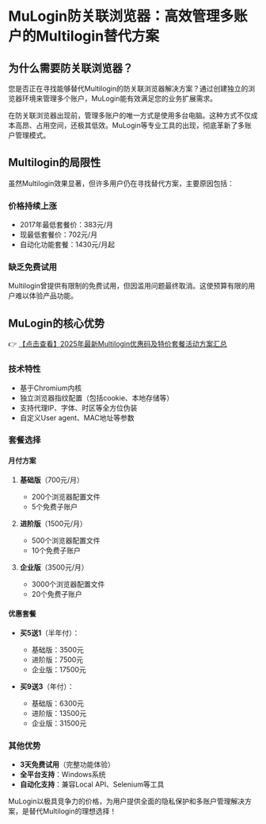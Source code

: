 # MuLogin防关联浏览器：高效管理多账户的Multilogin替代方案

## 为什么需要防关联浏览器？

您是否正在寻找能够替代Multilogin的防关联浏览器解决方案？通过创建独立的浏览器环境来管理多个账户，MuLogin能有效满足您的业务扩展需求。

在防关联浏览器出现前，管理多账户的唯一方式是使用多台电脑。这种方式不仅成本高昂、占用空间，还极其低效。MuLogin等专业工具的出现，彻底革新了多账户管理模式。

## Multilogin的局限性

虽然Multilogin效果显著，但许多用户仍在寻找替代方案，主要原因包括：

### 价格持续上涨
- 2017年最低套餐价：383元/月
- 现最低套餐价：702元/月
- 自动化功能套餐：1430元/月起

### 缺乏免费试用
Multilogin曾提供有限制的免费试用，但因滥用问题最终取消。这使预算有限的用户难以体验产品功能。

## MuLogin的核心优势

👉 [【点击查看】2025年最新Multilogin优惠码及特价套餐活动方案汇总](https://bit.ly/multIlogin)

### 技术特性
- 基于Chromium内核
- 独立浏览器指纹配置（包括cookie、本地存储等）
- 支持代理IP、字体、时区等全方位伪装
- 自定义User agent、MAC地址等参数

### 套餐选择
#### 月付方案
1. **基础版**（700元/月）
   - 200个浏览器配置文件
   - 5个免费子账户

2. **进阶版**（1500元/月）
   - 500个浏览器配置文件
   - 10个免费子账户

3. **企业版**（3500元/月）
   - 3000个浏览器配置文件
   - 20个免费子账户

#### 优惠套餐
- **买5送1**（半年付）：
  - 基础版：3500元
  - 进阶版：7500元
  - 企业版：17500元

- **买9送3**（年付）：
  - 基础版：6300元
  - 进阶版：13500元
  - 企业版：31500元

### 其他优势
- **3天免费试用**（完整功能体验）
- **全平台支持**：Windows系统
- **自动化支持**：兼容Local API、Selenium等工具

MuLogin以极具竞争力的价格，为用户提供全面的隐私保护和多账户管理解决方案，是替代Multilogin的理想选择！